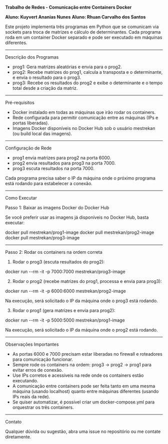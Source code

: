 **Trabalho de Redes - Comunicação entre Containers Docker**

**Aluno: Kuyvert Ananias Nunes**
**Aluno: Rhuan Carvalho dos Santos**

Este projeto implementa três programas em Python que se comunicam via sockets para troca de matrizes e cálculo de determinantes. Cada programa roda em um container Docker separado e pode ser executado em máquinas diferentes.

---

Descrição dos Programas

- prog1: Gera matrizes aleatórias e envia para o prog2.
- prog2: Recebe matrizes do prog1, calcula a transposta e o determinante, e envia o resultado para o prog3.
- prog3: Recebe os resultados do prog2 e exibe o determinante e o tempo total desde a criação da matriz.

---

Pré-requisitos

- Docker instalado em todas as máquinas que irão rodar os containers.
- Rede configurada para permitir comunicação entre as máquinas (IPs e portas liberadas).
- Imagens Docker disponíveis no Docker Hub sob o usuário mestrekan (ou build local das imagens).

---

Configuração de Rede

- prog1 envia matrizes para prog2 na porta 6000.
- prog2 envia resultados para prog3 na porta 7000.
- prog3 escuta resultados na porta 7000.

Cada programa precisa saber o IP da máquina onde o próximo programa está rodando para estabelecer a conexão.

---

Como Executar

Passo 1: Baixar as imagens Docker do Docker Hub

Se você preferir usar as imagens já disponíveis no Docker Hub, basta executar:

docker pull mestrekan/prog1-image
docker pull mestrekan/prog2-image
docker pull mestrekan/prog3-image

---

Passo 2: Rodar os containers na ordem correta

1. Rodar o prog3 (escuta resultados do prog2):

docker run --rm -it -p 7000:7000 mestrekan/prog3-image

2. Rodar o prog2 (recebe matrizes do prog1, processa e envia para prog3):

docker run --rm -it -p 6000:6000 mestrekan/prog2-image

Na execução, será solicitado o IP da máquina onde o prog3 está rodando.

3. Rodar o prog1 (gera matrizes e envia para prog2):

docker run --rm -it -p 5000:5000 mestrekan/prog1-image

Na execução, será solicitado o IP da máquina onde o prog2 está rodando.

---

Observações Importantes

- As portas 6000 e 7000 precisam estar liberadas no firewall e roteadores para comunicação funcionar.
- Sempre rode os containers na ordem: prog3 → prog2 → prog1 para evitar erros de conexão.
- Use IPs corretos e acessíveis na rede onde os containers estão executando.
- A comunicação entre containers pode ser feita tanto em uma mesma máquina (usando localhost) quanto entre máquinas diferentes (usando IPs reais da rede).
- Se quiser automatizar, é possível criar um docker-compose.yml para orquestrar os três containers.

---

Contato

Qualquer dúvida ou sugestão, abra uma issue no repositório ou me contate diretamente.

